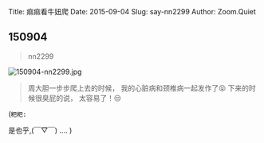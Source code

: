 Title: 痲痲看牛妞爬
Date: 2015-09-04
Slug: say-nn2299
Author: Zoom.Quiet


## 150904
> nn2299

![150904-nn2299.jpg](http://zoomquiet.qiniucdn.com/niuniu-albums/nn2015/150904-nn2299.jpg?imageView2/2/w/420)

> 周大胆一步步爬上去的时候，
> 我的心脏病和颈椎病一起发作了😝
> 下来的时候很臭屁的说，
> 太容易了！😒


(`粑粑:` 

是也乎,(￣▽￣)
....
)

